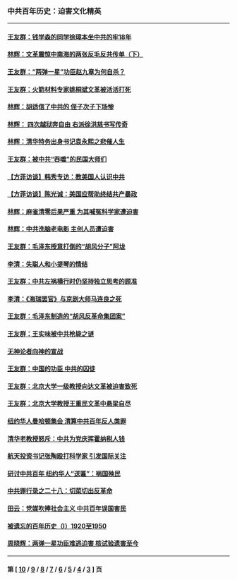 ### 中共百年历史：迫害文化精英
---
#### [王友群：钱学森的同学徐璋本坐中共的牢18年](../../pages/nf1176111/n14089123.md) 
#### [林辉：文革震惊中南海的两张反毛反共传单（下）](../../pages/nf1176111/n14076376.md) 
#### [王友群：“两弹一星”功臣赵九章为何自杀？](../../pages/nf1176111/n14059162.md) 
#### [王友群：火箭材料专家姚桐斌文革被活活打死](../../pages/nf1176111/n14048805.md) 
#### [林辉：胡适信了中共的 侄子次子下场惨](../../pages/nf1176111/n14019760.md) 
#### [林辉： 四次越狱奔自由 右派徐洪慈书写传奇](../../pages/nf1176111/n14010438.md) 
#### [林辉：清华特务出身书记袁永熙之悲催人生](../../pages/nf1176111/n13997413.md) 
#### [王友群：被中共“吞噬”的民国大师们](../../pages/nf1176111/n13942620.md) 
#### [【方菲访谈】韩秀专访：教美国人认识中共](../../pages/nf1176111/n13821310.md) 
#### [【方菲访谈】陈光诚：美国应帮助终结共产暴政](../../pages/nf1176111/n13759521.md) 
#### [林辉：麻雀清零后果严重 为其喊冤科学家遭迫害](../../pages/nf1176111/n13746900.md) 
#### [林辉：中共洗脑老电影 主创人员遭迫害](../../pages/nf1176111/n13699437.md) 
#### [王友群：毛泽东授意打倒的“胡风分子”阿垅](../../pages/nf1176111/n13592541.md) 
#### [李清：失聪人和小提琴的情结](../../pages/nf1176111/n13459280.md) 
#### [王友群：中共左祸横行时仍坚持独立思考的顾准](../../pages/nf1176111/n13444722.md) 
#### [李清：《海瑞罢官》与京剧大师马连良之死](../../pages/nf1176111/n13412316.md) 
#### [王友群：毛泽东制造的“胡风反革命集团案”](../../pages/nf1176111/n13324909.md) 
#### [王友群：王实味被中共枪毙之谜](../../pages/nf1176111/n13307502.md) 
#### [无神论者向神的宣战](../../pages/nf1176111/n13281535.md) 
#### [王友群：中国的功臣 中共的囚徒](../../pages/nf1176111/n13291790.md) 
#### [王友群：北京大学一级教授向达文革被迫害致死](../../pages/nf1176111/n13150966.md) 
#### [王友群：北京大学教授王重民文革中悬梁自尽](../../pages/nf1176111/n13084645.md) 
#### [纽约华人曼哈顿集会 清算中共百年反人类罪](../../pages/nf1176111/n13084157.md) 
#### [清华老教授怒斥：中共为党庆挥霍纳税人钱](../../pages/nf1176111/n13071430.md) 
#### [航天投资书记张陶殴打科学家 引发国际关注](../../pages/nf1176111/n13069132.md) 
#### [研讨中共百年 纽约华人“送匾”：祸国殃民](../../pages/nf1176111/n13057367.md) 
#### [中共罪行录之二十八：切菜切出反革命](../../pages/nf1176111/n13030600.md) 
#### [田云：党媒吹捧社会主义 中共百年误国害民](../../pages/nf1176111/n13006682.md) 
#### [被遗忘的百年历史（I）1920至1950](../../pages/nf1176111/n12986411.md) 
#### [周晓辉：两弹一星功臣难逃迫害 核试验遗害至今](../../pages/nf1176111/n12974997.md) 

---
#### 第 [ [10](./10.md) / [9](./9.md) / [8](./8.md) / [7](./7.md) / [6](./6.md) / [5](./5.md) / [4](./4.md) / [3](./3.md) ] 页
